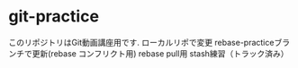 # git-practice
このリポジトリはGit動画講座用です.
ローカルリポで変更
rebase-practiceブランチで更新(rebase コンフリクト用)
rebase pull用
stash練習（トラック済み）
